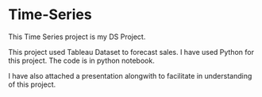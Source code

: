 # Time-Series
This Time Series project is my DS Project.

This project used Tableau Dataset to forecast sales. I have used Python for this project. The code is in python notebook.

I have also attached a presentation alongwith to facilitate in understanding of this project.
